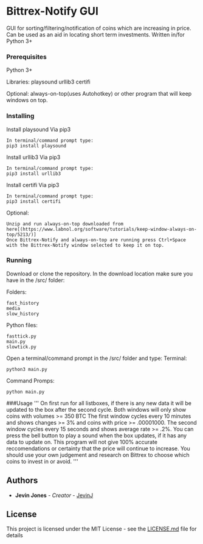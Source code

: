 # Bittrex-Notify GUI

GUI for sorting/filtering/notification of coins which are increasing in price. Can be used as an aid in locating short term investments. Written in/for Python 3+

### Prerequisites

Python 3+

Libraries:
playsound
urllib3
certifi

Optional:
always-on-top(uses Autohotkey) or other program that will keep windows on top.

### Installing

Install playsound Via pip3
```
In terminal/command prompt type:
pip3 install playsound
```

Install urllib3 Via pip3
```
In terminal/command prompt type:
pip3 install urllib3
```

Install certifi Via pip3
```
In terminal/command prompt type:
pip3 install certifi
```

Optional:
```
Unzip and run always-on-top downloaded from here[(https://www.labnol.org/software/tutorials/keep-window-always-on-top/5213/)]
Once Bittrex-Notify and always-on-top are running press Ctrl+Space with the Bittrex-Notify window selected to keep it on top.
```

### Running

Download or clone the repository.
In the download location make sure you have in the /src/ folder:

Folders:
```
fast_history
media
slow_history
```

Python files:
```
fasttick.py
main.py
slowtick.py
```
Open a terminal/command prompt in the /src/ folder and type:
Terminal:
```
python3 main.py
```

Command Promps:
```
python main.py
```

###Usage
'''
On first run for all listboxes, if there is any new data it will be updated to the box after the second cycle.
Both windows will only show coins with volumes >= 350 BTC
The first window cycles every 10 minutes and shows changes >= 3% and coins with price >= .00001000.
The second window cycles every 15 seconds and shows average rate >= .2%.
You can press the bell button to play a sound when the box updates, if it has any data to update on.
This program will not give 100% accurate reccomendations or certainty that the price will continue to increase. You should use your own judgement and research on Bittrex to choose which coins to invest in or avoid.
'''

## Authors

* **Jevin Jones** - *Creator* - [JevinJ](https://github.com/JevinJ)

## License

This project is licensed under the MIT License - see the [LICENSE.md](LICENSE.md) file for details
